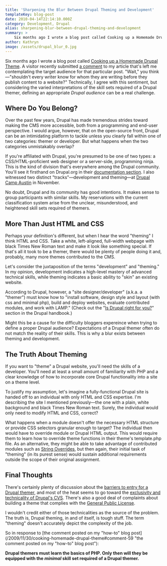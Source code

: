 ```yaml
---
title: 'Sharpening the Blur Between Drupal Theming and Development'
templateKey: blog-post
date: 2010-04-14T22:14:10.000Z
category: Development, Drupal
alias: sharpening-blur-between-drupal-theming-and-development
summary: > 
  	Six months ago I wrote a blog post called Cooking up a Homemade Drupal Theme. A visitor recently submitted a comment to my article that's left me contemplating the target audience for that particular post. "Wait," you think—"shouldn't every writer know for whom they are writing before they publish content to a website?" Technically, I agree with this sentiment, but considering the varied interpretations of the skill sets required of a Drupal themer, defining an appropriate Drupal audience can be a real challenge.
author: Kathryn
image: /assets/drupal_blur_0.jpg
---
```


Six months ago I wrote a blog post called [Cooking up a Homemade Drupal Theme](/2009/11/30/cooking-homemade-drupal-theme "Cooking up a Homemade Drupal Theme"). A visitor recently submitted [a comment](/2009/11/30/cooking-homemade-drupal-theme#comment-59 "a comment") to my article that's left me contemplating the target audience for that particular post. "Wait," you think—"shouldn't every writer know for whom they are writing before they publish content to a website?" Technically, I agree with this sentiment, but considering the varied interpretations of the skill sets required of a Drupal themer, defining an appropriate _Drupal audience_ can be a real challenge.

Where Do You Belong?
--------------------

Over the past few years, Drupal has made tremendous strides toward making the CMS more accessible, both from a programming and end-user perspective. I would argue, however, that on the open-source front, Drupal can be an intimidating platform to tackle unless you clearly fall within one of two categories: themer or developer. But what happens when the two categories unmistakably overlap?

If you're affiliated with Drupal, you're presumed to be one of two types: a CSS/HTML-proficient web designer or a server-side, programming ninja. This is the kind of division that's everywhere among the Drupal community. You'll see it firsthand on Drupal.org in their [documentation section](https://www.drupal.org/documentation "documentation section"). I also witnessed two distinct "tracks"—development and theming—at [Drupal Camp Austin](http://2009.drupalcampaustin.org/ "Drupal Camp Austin") in November.

No doubt, Drupal and its community has good intentions. It makes sense to group participants with similar skills. My reservations with the current classification system arise from the unclear, misunderstood, and heightened skill sets required of themers.

More Than Just HTML and CSS
---------------------------

Perhaps your definition's different, but when I hear the word "theming" I think HTML and CSS. Take a white, left-aligned, full-width webpage with black Times New Roman text and make it look like something special. If that's all it took to be a themer, there would be plenty of people doing it and, probably, many more themes contributed to the CMS.

Let's consider the juxtaposition of the terms "development" and "theming." In my opinion, development indicates a high-level mastery of advanced technical skills, while theming indicates a basic ability to "skin" an existing website.

According to Drupal, however, a "site designer/developer" (a.k.a. a "themer") must know how to "install software, design style and layout (with css and minimal php), build and deploy websites, evaluate contributed modules, and work with LAMP." (Check out the "[Is Drupal right for you?](https://www.drupal.org/node/346217 "Is Drupal right for you?")" section in the Drupal handbook.)

Might this be a cause for the difficulty bloggers expereince when trying to define a proper Drupal audience? Expectations of a Drupal themer often do not match the reality of their skills. This is why a blur exists between theming and development.

The Truth About Theming
-----------------------

If you want to "theme" a Drupal website, you'll need the skills of a developer. You'll need at least a small amount of familiarity with PHP and a clear knowledge of how to incorporate core Drupal functionality into a site on a theme level.

To justify my assumption, let's imagine a fully-functional Drupal site is handed off to an individual with only HTML and CSS expertise. I'm describing the site I mentioned previously—the one with a plain, white background and black Times New Roman text. Surely, the individual would only need to modify HTML and CSS, correct?

What happens when a module doesn't offer the necessary HTML structure or provide CSS selectors granular enough to target? The individual then would have to override module or Drupal HTML output. This would require them to learn how to override theme functions in their theme's template.php file. As an alternative, they might be able to take advantage of contributed modules such as [String Overrides](https://www.drupal.org/project/stringoverrides "String Overrides"), but then again, their initial task of "theming" (in its purest sense) would sustain additional requirements outside the scope of their original assignment.

Final Thoughts
--------------

There's certainly plenty of discussion about the [barriers to entry for a Drupal themer](http://www.mattfarina.com/2009/10/barriers-entry-contributing-themes "barriers to entry for a Drupal themer"), and most of the heat seems to go toward the [exclusivity and technicality of Drupal's CVS](http://morten.dk/blog/cvs-haiku "exclusivity and technicality of Drupal's CVS"). There's also a good deal of complaints about building a theme that complies with the [General Public License](http://www.gnu.org/licenses/gpl.html "General Public License").

I wouldn't credit either of those technicalities as the source of the problem. The truth is, Drupal theming, in and of itself, is tough stuff. The term "theming" doesn't accurately depict the complexity of the job.

So in response to [the comment posted on my "how-to" blog post](/2009/11/30/cooking-homemade-drupal-theme#comment-59 "the comment posted on my "how-to" blog post"):

**Drupal themers must learn the basics of PHP. Only then will they be equipped with the _minimal_ skill set required of a Drupal themer.**
